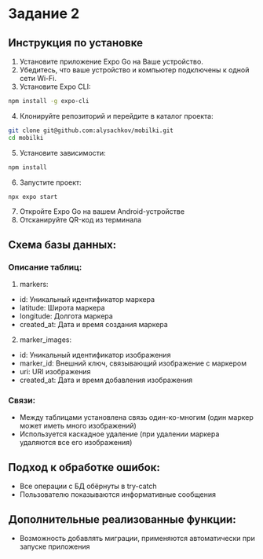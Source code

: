 # Задание 2

## Инструкция по установке

1. Установите приложение Expo Go на Ваше устройство.
2. Убедитесь, что ваше устройство и компьютер подключены к одной сети Wi-Fi.
3. Установите Expo CLI:
```bash
npm install -g expo-cli
```
4. Клонируйте репозиторий и перейдите в каталог проекта:
```bash
git clone git@github.com:alysachkov/mobilki.git
cd mobilki
```
5. Установите зависимости:
```bash
npm install
```
6. Запустите проект:
```bash
npx expo start
```
7. Откройте Expo Go на вашем Android-устройстве
8. Отсканируйте QR-код из терминала

## Схема базы данных:
### Описание таблиц:
1. markers:
 - id: Уникальный идентификатор маркера
 - latitude: Широта маркера
 - longitude: Долгота маркера
 - created_at: Дата и время создания маркера
2. marker_images:
 - id: Уникальный идентификатор изображения
 - marker_id: Внешний ключ, связывающий изображение с маркером
 - uri: URI изображения
 - created_at: Дата и время добавления изображения
### Связи:
 - Между таблицами установлена связь один-ко-многим (один маркер может иметь много изображений)
 - Используется каскадное удаление (при удалении маркера удаляются все его изображения)

## Подход к обработке ошибок:
- Все операции с БД обёрнуты в try-catch
- Пользователю показываются информативные сообщения

## Дополнительные реализованные функции:
- Возможность добавлять миграции, применяются автоматически при запуске приложения
